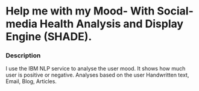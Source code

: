 # Help me with my Mood- With Social-media Health Analysis and Display Engine (SHADE).
### Description
I use the IBM NLP service to analyse the user mood. It shows how much user is positive or negative. Analyses based on the user Handwritten text, Email, Blog, Articles.
